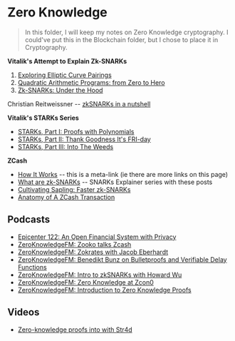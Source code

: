 # Zero Knowledge
> In this folder, I will keep my notes on Zero Knowledge cryptography. I could've put this in the Blockchain folder, but I chose to place it in Cryptography.

**Vitalik's Attempt to Explain Zk-SNARKs**<br>
1. [Exploring Elliptic Curve Pairings](https://medium.com/@VitalikButerin/exploring-elliptic-curve-pairings-c73c1864e627)
2. [Quadratic Arithmetic Programs: from Zero to Hero](https://medium.com/@VitalikButerin/quadratic-arithmetic-programs-from-zero-to-hero-f6d558cea649)
3. [Zk-SNARKs: Under the Hood](https://medium.com/@VitalikButerin/zk-snarks-under-the-hood-b33151a013f6)

Christian Reitweissner -- [zkSNARKs in a nutshell](https://blog.ethereum.org/2016/12/05/zksnarks-in-a-nutshell/)

**Vitalik's STARKs Series**<br>
* [STARKs, Part I: Proofs with Polynomials](https://blog.ethereum.org/2016/12/05/zksnarks-in-a-nutshell/)
* [STARKs, Part II: Thank Goodness It's FRI-day](https://vitalik.ca/general/2017/11/22/starks_part_2.html)
* [STARKs, Part III: Into The Weeds](https://vitalik.ca/general/2018/07/21/starks_part_3.html)

**ZCash**<br>
* [How It Works](https://z.cash/technology/) -- this is a meta-link (ie there are more links on this page)
* [What are zk-SNARKs](https://z.cash/technology/zksnarks/) -- SNARKs Explainer series with these posts
* [Cultivating Sapling: Faster zk-SNARKs](https://z.cash/blog/cultivating-sapling-faster-zksnarks)
* [Anatomy of A ZCash Transaction](https://z.cash/blog/anatomy-of-zcash/)

## Podcasts

* [Epicenter 122: An Open Financial System with Privacy](https://www.youtube.com/watch?v=M7CMU5OMEgE)
* [ZeroKnowledgeFM: Zooko talks Zcash](https://www.zeroknowledge.fm/50)
* [ZeroKnowledgeFM: Zokrates with Jacob Eberhardt](https://www.zeroknowledge.fm/41)
* [ZeroKnowledgeFM: Benedikt Bunz on Bulletproofs and Verifiable Delay Functions](https://www.zeroknowledge.fm/40)
* [ZeroKnowledgeFM: Intro to zkSNARKs with Howard Wu](https://www.zeroknowledge.fm/38)
* [ZeroKnowledgeFM: Zero Knowledge at Zcon0](https://www.zeroknowledge.fm/32)
* [ZeroKnowledgeFM: Introduction to Zero Knowledge Proofs](https://www.zeroknowledge.fm/21)

## Videos

* [Zero-knowledge proofs into with Str4d](https://www.youtube.com/watch?v=Y9YgRDJAFEE&t=12s)